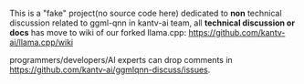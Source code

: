 This is a "fake" project(no source code here) dedicated to <b>non</b> technical discussion related to ggml-qnn in kantv-ai team, all <b>technical discussion or docs</b> has move to wiki of our forked llama.cpp: https://github.com/kantv-ai/llama.cpp/wiki

programmers/developers/AI experts can drop comments in https://github.com/kantv-ai/ggmlqnn-discuss/issues.
